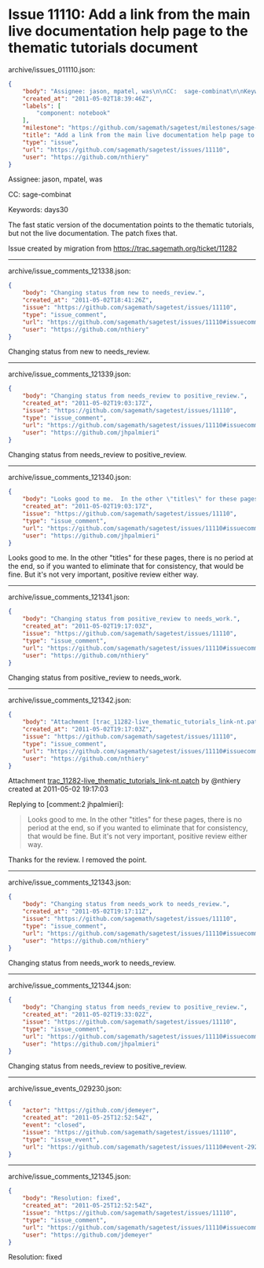 # Issue 11110: Add a link from the main live documentation help page to the thematic tutorials document

archive/issues_011110.json:
```json
{
    "body": "Assignee: jason, mpatel, was\n\nCC:  sage-combinat\n\nKeywords: days30\n\nThe fast static version of the documentation points to the thematic tutorials, but not the live documentation. The patch fixes that.\n\nIssue created by migration from https://trac.sagemath.org/ticket/11282\n\n",
    "created_at": "2011-05-02T18:39:46Z",
    "labels": [
        "component: notebook"
    ],
    "milestone": "https://github.com/sagemath/sagetest/milestones/sage-4.7.1",
    "title": "Add a link from the main live documentation help page to the thematic tutorials document",
    "type": "issue",
    "url": "https://github.com/sagemath/sagetest/issues/11110",
    "user": "https://github.com/nthiery"
}
```
Assignee: jason, mpatel, was

CC:  sage-combinat

Keywords: days30

The fast static version of the documentation points to the thematic tutorials, but not the live documentation. The patch fixes that.

Issue created by migration from https://trac.sagemath.org/ticket/11282





---

archive/issue_comments_121338.json:
```json
{
    "body": "Changing status from new to needs_review.",
    "created_at": "2011-05-02T18:41:26Z",
    "issue": "https://github.com/sagemath/sagetest/issues/11110",
    "type": "issue_comment",
    "url": "https://github.com/sagemath/sagetest/issues/11110#issuecomment-121338",
    "user": "https://github.com/nthiery"
}
```

Changing status from new to needs_review.



---

archive/issue_comments_121339.json:
```json
{
    "body": "Changing status from needs_review to positive_review.",
    "created_at": "2011-05-02T19:03:17Z",
    "issue": "https://github.com/sagemath/sagetest/issues/11110",
    "type": "issue_comment",
    "url": "https://github.com/sagemath/sagetest/issues/11110#issuecomment-121339",
    "user": "https://github.com/jhpalmieri"
}
```

Changing status from needs_review to positive_review.



---

archive/issue_comments_121340.json:
```json
{
    "body": "Looks good to me.  In the other \"titles\" for these pages, there is no period at the end, so if you wanted to eliminate that for consistency, that would be fine.  But it's not very important, positive review either way.",
    "created_at": "2011-05-02T19:03:17Z",
    "issue": "https://github.com/sagemath/sagetest/issues/11110",
    "type": "issue_comment",
    "url": "https://github.com/sagemath/sagetest/issues/11110#issuecomment-121340",
    "user": "https://github.com/jhpalmieri"
}
```

Looks good to me.  In the other "titles" for these pages, there is no period at the end, so if you wanted to eliminate that for consistency, that would be fine.  But it's not very important, positive review either way.



---

archive/issue_comments_121341.json:
```json
{
    "body": "Changing status from positive_review to needs_work.",
    "created_at": "2011-05-02T19:17:03Z",
    "issue": "https://github.com/sagemath/sagetest/issues/11110",
    "type": "issue_comment",
    "url": "https://github.com/sagemath/sagetest/issues/11110#issuecomment-121341",
    "user": "https://github.com/nthiery"
}
```

Changing status from positive_review to needs_work.



---

archive/issue_comments_121342.json:
```json
{
    "body": "Attachment [trac_11282-live_thematic_tutorials_link-nt.patch](tarball://root/attachments/some-uuid/ticket11282/trac_11282-live_thematic_tutorials_link-nt.patch) by @nthiery created at 2011-05-02 19:17:03\n\nReplying to [comment:2 jhpalmieri]:\n> Looks good to me.  In the other \"titles\" for these pages, there is no period at the end, so if you wanted to eliminate that for consistency, that would be fine.  But it's not very important, positive review either way.\n\n\nThanks for the review. I removed the point.",
    "created_at": "2011-05-02T19:17:03Z",
    "issue": "https://github.com/sagemath/sagetest/issues/11110",
    "type": "issue_comment",
    "url": "https://github.com/sagemath/sagetest/issues/11110#issuecomment-121342",
    "user": "https://github.com/nthiery"
}
```

Attachment [trac_11282-live_thematic_tutorials_link-nt.patch](tarball://root/attachments/some-uuid/ticket11282/trac_11282-live_thematic_tutorials_link-nt.patch) by @nthiery created at 2011-05-02 19:17:03

Replying to [comment:2 jhpalmieri]:
> Looks good to me.  In the other "titles" for these pages, there is no period at the end, so if you wanted to eliminate that for consistency, that would be fine.  But it's not very important, positive review either way.


Thanks for the review. I removed the point.



---

archive/issue_comments_121343.json:
```json
{
    "body": "Changing status from needs_work to needs_review.",
    "created_at": "2011-05-02T19:17:11Z",
    "issue": "https://github.com/sagemath/sagetest/issues/11110",
    "type": "issue_comment",
    "url": "https://github.com/sagemath/sagetest/issues/11110#issuecomment-121343",
    "user": "https://github.com/nthiery"
}
```

Changing status from needs_work to needs_review.



---

archive/issue_comments_121344.json:
```json
{
    "body": "Changing status from needs_review to positive_review.",
    "created_at": "2011-05-02T19:33:02Z",
    "issue": "https://github.com/sagemath/sagetest/issues/11110",
    "type": "issue_comment",
    "url": "https://github.com/sagemath/sagetest/issues/11110#issuecomment-121344",
    "user": "https://github.com/jhpalmieri"
}
```

Changing status from needs_review to positive_review.



---

archive/issue_events_029230.json:
```json
{
    "actor": "https://github.com/jdemeyer",
    "created_at": "2011-05-25T12:52:54Z",
    "event": "closed",
    "issue": "https://github.com/sagemath/sagetest/issues/11110",
    "type": "issue_event",
    "url": "https://github.com/sagemath/sagetest/issues/11110#event-29230"
}
```



---

archive/issue_comments_121345.json:
```json
{
    "body": "Resolution: fixed",
    "created_at": "2011-05-25T12:52:54Z",
    "issue": "https://github.com/sagemath/sagetest/issues/11110",
    "type": "issue_comment",
    "url": "https://github.com/sagemath/sagetest/issues/11110#issuecomment-121345",
    "user": "https://github.com/jdemeyer"
}
```

Resolution: fixed
